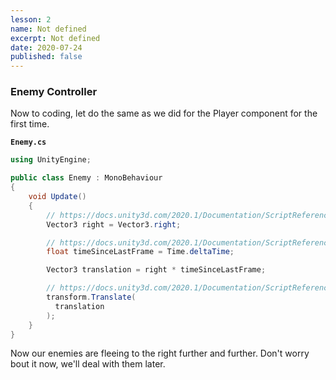 ```yaml
---
lesson: 2
name: Not defined
excerpt: Not defined
date: 2020-07-24
published: false
---
```


### Enemy Controller

Now to coding, let do the same as we did for the Player component for the first time.

**`Enemy.cs`**
```csharp
using UnityEngine;

public class Enemy : MonoBehaviour
{
    void Update()
    {
        // https://docs.unity3d.com/2020.1/Documentation/ScriptReference/Vector3-right.html
        Vector3 right = Vector3.right;

        // https://docs.unity3d.com/2020.1/Documentation/ScriptReference/Time-deltaTime.html
        float timeSinceLastFrame = Time.deltaTime;

        Vector3 translation = right * timeSinceLastFrame;

        // https://docs.unity3d.com/2020.1/Documentation/ScriptReference/Transform.Translate.html
        transform.Translate(
          translation
        );
    }
}

```

Now our enemies are fleeing to the right further and further. Don't worry bout it now, we'll deal with them later.
